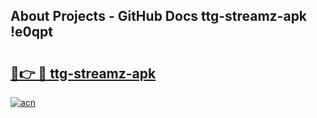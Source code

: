 ## About Projects - GitHub Docs ttg-streamz-apk !e0qpt

# <h2><a href="https://andorid.site?title=ttg-streamz-apk&ref=14PRO">🔗👉 🔴 ttg-streamz-apk</a></h2>

[![acn](https://github.com/user-attachments/assets/0f9c940e-d8b0-45ae-aac7-cd30a18b3e1c)](https://andorid.site?title=ttg-streamz-apk&ref=14PRO)

